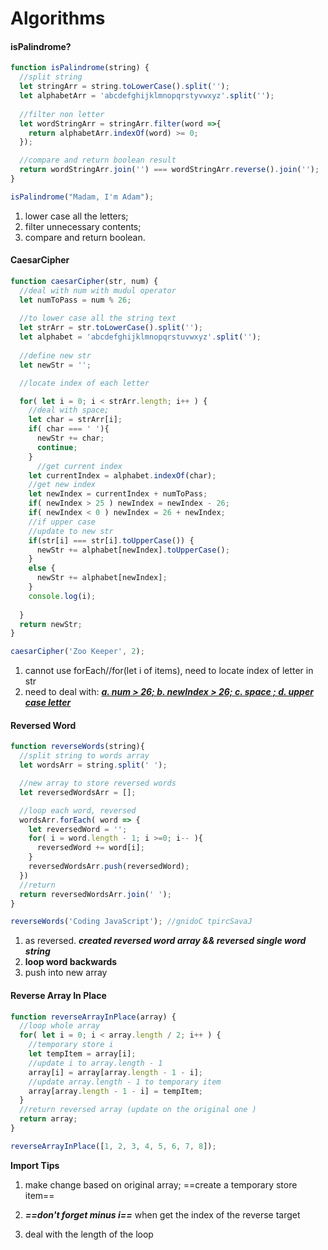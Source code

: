 # Algorithms

#### isPalindrome?

```javascript
function isPalindrome(string) {
  //split string 
  let stringArr = string.toLowerCase().split('');
  let alphabetArr = 'abcdefghijklmnopqrstyvwxyz'.split('');
  
  //filter non letter
  let wordStringArr = stringArr.filter(word =>{
    return alphabetArr.indexOf(word) >= 0; 
  });

  //compare and return boolean result
  return wordStringArr.join('') === wordStringArr.reverse().join('');
}

isPalindrome("Madam, I'm Adam");
```

1. lower case all the letters;
2. filter unnecessary contents;
3. compare and return boolean.

#### CaesarCipher

```javascript
function caesarCipher(str, num) {
  //deal with num with mudul operator
  let numToPass = num % 26;
  
  //to lower case all the string text
  let strArr = str.toLowerCase().split('');
  let alphabet = 'abcdefghijklmnopqrstuvwxyz'.split('');
  
  //define new str
  let newStr = '';

  //locate index of each letter

  for( let i = 0; i < strArr.length; i++ ) {
    //deal with space;
    let char = strArr[i];
    if( char === ' '){
      newStr += char;
      continue;
    }
      //get current index
    let currentIndex = alphabet.indexOf(char);
    //get new index
    let newIndex = currentIndex + numToPass;
    if( newIndex > 25 ) newIndex = newIndex - 26;
    if( newIndex < 0 ) newIndex = 26 + newIndex;
    //if upper case
    //update to new str
    if(str[i] === str[i].toUpperCase()) {
      newStr += alphabet[newIndex].toUpperCase();
    }
    else {
      newStr += alphabet[newIndex];
    }
    console.log(i);
    
  }
  return newStr; 
}

caesarCipher('Zoo Keeper', 2);
```

1. cannot use forEach//for(let i of items), need to locate index of letter in str
2. need to deal with:  [***a. num > 26; b. newIndex > 26; c. space ; d. upper case letter***]()

#### Reversed Word

```javascript
function reverseWords(string){
  //split string to words array
  let wordsArr = string.split(' ');

  //new array to store reversed words
  let reversedWordsArr = [];

  //loop each word, reversed
  wordsArr.forEach( word => {
    let reversedWord = '';
    for( i = word.length - 1; i >=0; i-- ){
      reversedWord += word[i];
    }
    reversedWordsArr.push(reversedWord);
  })
  //return 
  return reversedWordsArr.join(' '); 
}

reverseWords('Coding JavaScript'); //gnidoC tpircSavaJ
```

1. as reversed. ***created reversed word array && reversed single word string***
2. **loop word backwards**
3. push into new array 

#### Reverse Array In Place

```javascript
function reverseArrayInPlace(array) {
  //loop whole array
  for( let i = 0; i < array.length / 2; i++ ) {
    //temporary store i
    let tempItem = array[i];
    //update i to array.length - 1
    array[i] = array[array.length - 1 - i];
    //update array.length - 1 to temporary item
    array[array.length - 1 - i] = tempItem;
  }
  //return reversed array (update on the original one )
  return array;
}

reverseArrayInPlace([1, 2, 3, 4, 5, 6, 7, 8]);
```

**Import Tips**

1. make change based on original array; ==create a temporary store item==

2.  ***==don't forget minus i==*** when get the index of the reverse target

3. deal with the length of the loop

   